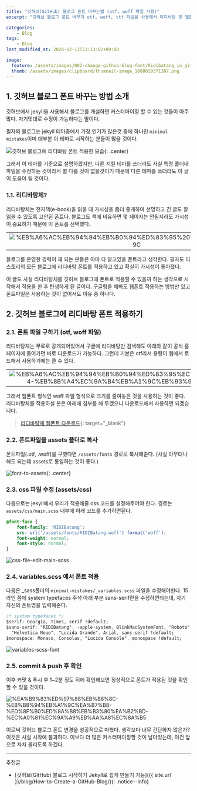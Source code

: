 ```yaml
---
title: "깃허브(GitHub) 블로그 폰트 바꾸는법 (otf, woff 파일 사용)"
excerpt: "깃허브 블로그 폰트 바꾸기 otf, woff, ttf 파일을 사용해서 리디바탕 및 웹폰트를 jekyll minimal mistakes 테마에 적용하는법"

categories:
    - Blog
tags:
    - Blog
last_modified_at: 2020-12-13T23:13:02+09:00

image:
  feature: /assets/images/002-change-github-blog-font/Ridibatang_in_github_blog.png
  thumb: /assets/images/clipboard/thumnail-image_1608029371387.png
---
```


## 1. 깃허브 블로그 폰트 바꾸는 방법 소개
깃허브에서 jekyll을 사용해서 블로그를 개설하면 커스터마이징 할 수 있는 것들이 아주 많다. 자기멋대로 수정이 가능하다는 말이다.

필자의 블로그는 jekyll 테마중에서 가장 인기가 많은것 중에 하나인 `minimal mistakes`이며 대부분 이 테마로 시작하는 분들이 많을 것이다.

![깃허브 블로그에 리디바탕 폰트 적용한 모습](/assets/images/002-change-github-blog-font/Ridibatang_in_github_blog.png){: .center}

그래서 이 테마를 기준으로 설명하겠지만, 다른 지킬 테마를 쓰더라도 사실 특정 폴더내 파일을 수정하는 것이라서 별 다를 것이 없을것이기 때문에 다른 테마를 쓰더라도 이 글이 도움이 될 것이다.

### 1.1. 리디바탕체?

리디바탕체는 전자책(e-book)을 읽을 때 가시성을 좀더 좋게하여 선명하고 긴 글도 잘읽을 수 있도록 고안된 폰트다. 블로그도 책에 비유하면 몇 페이지는 안될지라도 가시성이 중요하기 때문에 이 폰트를 선택했다.

<center>
    <table style="border-collapse: collapse; width: 100%; margin:auto; text-align: center;" border="0">
        <tbody>
            <tr>
                <td style="width: 50%;"><img src="/assets/images/clipboard/%EB%A6%AC%EB%94%94%EB%B0%94%ED%83%95%20%EC%86%8C%EA%B0%9C.png" alt="%EB%A6%AC%EB%94%94%EB%B0%94%ED%83%95%20%EC%86%8C%EA%B0%9C"></td>
                <td style="width: 50%;"><img src="/assets/images/clipboard/%EA%B8%B4%EB%AC%B8%EC%9E%A5%EB%8F%84%20%EB%8D%94%20%EC%9E%98%EC%9D%BD%ED%9E%88%EB%8A%94%20%EB%A6%AC%EB%94%94%EB%B0%94%ED%83%95%EC%B2%B4.png" alt="%EB%A6%AC%EB%94%94%EB%B0%94%ED%83%95%20%EC%86%8C%EA%B0%9C"></td>
            </tr>
        </tbody>
    </table>
</center>

블로그를 운영한 경력이 꽤 되는 분들은 아마 다 알고있을 폰트라고 생각한다. 필자도 티스토리의 모든 블로그에 리디바탕 폰트를 적용하고 있고 확실히 가시성이 좋아졌다.

이 글도 사실 리디바탕체를 깃허브 블로그에 폰트로 적용할 수 있을까 하는 생각으로 시작해서 적용을 한 후 탄생하게 된 글이다. 구글링을 해봐도 웹폰트 적용하는 방법만 있고 폰트파일은 사용하는 것이 없어서도 이유 중 하나다.

## 2. 깃허브 블로그에 리디바탕 폰트 적용하기
### 2.1. 폰트 파일 구하기 (otf, woff 파일)

리디바탕체는 무료로 공개되어있어서 구글에 리디바탕만 검색해도 아래와 같이 공식 홈페이지에 들어가면 바로 다운로드가 가능하다. 그런데 기본은 otf라서 용량이 웹에서 로드해서 사용하기에는 클 수 있다.

<center>
    <table style="border-collapse: collapse; width: 100%; margin:auto; text-align: center;" border="0">
        <tbody>
            <tr>
                <td style="width: 50%;"><img src="/assets/images/clipboard/%EB%A6%AC%EB%94%94%EB%B0%94%ED%83%95%EC%B2%B4-%EB%8B%A4%EC%9A%B4%EB%A1%9C%EB%93%9C.png" alt="%EB%A6%AC%EB%94%94%EB%B0%94%ED%83%95%EC%B2%B4-%EB%8B%A4%EC%9A%B4%EB%A1%9C%EB%93%9C"></td>
                <td style="width: 50%;"><img src="/assets/images/clipboard/%EB%A6%AC%EB%94%94%EB%B0%94%ED%83%95%EC%B2%B4-%EB%8B%A4%EC%9A%B4%EB%A1%9C%EB%93%9C2.png" alt="%EB%A6%AC%EB%94%94%EB%B0%94%ED%83%95%EC%B2%B4-%EB%8B%A4%EC%9A%B4%EB%A1%9C%EB%93%9C2"></td>
            </tr>
        </tbody>
    </table>
</center>

그래서 웹폰트 형식인 woff 파일 형식으로 크기를 줄여놓은 것을 사용하는 것이 좋다. 리디바탕체를 적용하실 분은 아래에 첨부를 해 두겠으니 다운로드해서 사용하면 되겠습니다.

> [리디바탕체 웹폰트 다운로드](https://noonnu.cc/font_page/324){: target="_blank"}

### 2.2. 폰트파일을 assets 폴더로 복사
폰트파일(.otf, .woff)을 구했다면 `/assets/fonts` 경로로 복사해준다. (사실 아무대나 해도 되는데 assets로 통일하는 것이 좋다.)

![font-to-assets](/assets/images/clipboard/font-to-assets.png){: .center}

### 2.3. css 파일 수정 (assets/css)
다음으로는 jekyll에서 우리가 적용해줄 css 코드를 설정해주어야 한다. 경로는 `assets/css/main.scss` 내부에 아래 코드를 추가하면된다.
```css
@font-face {
    font-family: 'RIDIBatang';
    src: url('/assets/fonts/RIDIBatang.woff') format('woff');
    font-weight: normal;
    font-style: normal;
}
```
![css-file-edit-main-scss](/assets/images/clipboard/css-file-edit-main-scss.png)  

### 2.4. variables.scss 에서 폰트 적용
다음은 _sass폴더의 `minimal-mistakes/_variables.scss` 파일을 수정해야한다. 15라인 쯤에 system typefaces 주석 아래 부분 sans-serif란을 수정하면되는데, 자기 자신의 폰트명을 입력해준다.
```css
/* system typefaces */
$serif: Georgia, Times, serif !default;
$sans-serif: "RIDIBatang", -apple-system, BlinkMacSystemFont, "Roboto", "Segoe UI",
  "Helvetica Neue", "Lucida Grande", Arial, sans-serif !default;
$monospace: Monaco, Consolas, "Lucida Console", monospace !default;
```
![variables-scss-font](/assets/images/clipboard/variables-scss-font.png)  

### 2.5. commit & push 후 확인
이후 커밋 & 푸시 후 1~2분 정도 뒤에 확인해보면 정상적으로 폰트가 적용된 것을 확인할 수 있을 것이다.

![%EA%B9%83%ED%97%88%EB%B8%8C-%EB%B8%94%EB%A1%9C%EA%B7%B8-%ED%8F%B0%ED%8A%B8%EB%B3%80%EA%B2%BD-%EC%A0%81%EC%9A%A9%EB%AA%A8%EC%8A%B5](/assets/images/clipboard/%EA%B9%83%ED%97%88%EB%B8%8C-%EB%B8%94%EB%A1%9C%EA%B7%B8-%ED%8F%B0%ED%8A%B8%EB%B3%80%EA%B2%BD-%EC%A0%81%EC%9A%A9%EB%AA%A8%EC%8A%B5.png)

이로써 깃허브 블로그 폰트 변경을 성공적으로 마쳤다. 생각보다 너무 간단하지 않은가? 이것은 사실 시작에 불과하다. 이보다 더 많은 커스터마이징할 것이 남아있는데, 이건 앞으로 차차 올리도록 하겠다.

-------------------------
추천글
- [깃허브(GitHub) 블로그 시작하기 Jekyll로 쉽게 만들기 가능]({{ site.url }}/blog/How-to-Create-a-GitHub-Blog/){: .notice--info}